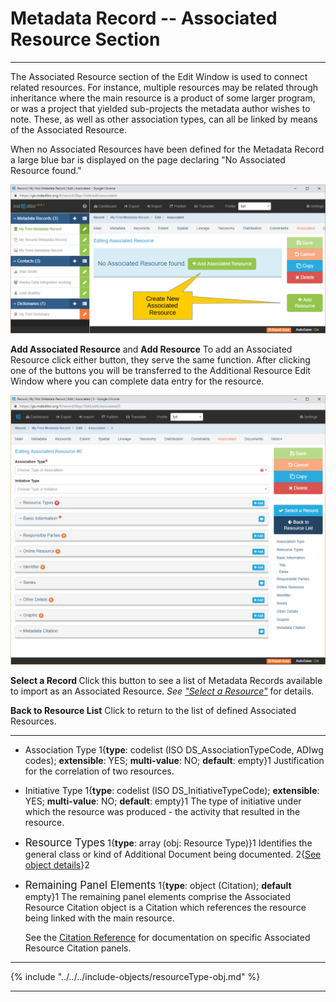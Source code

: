 # Metadata Record -- Associated Resource Section
---

The <span class="md-section">Associated Resource</span> section of the <span class="md-window">Edit Window</span> is used to connect related resources.  For instance, multiple resources may be related through inheritance where the main resource is a product of some larger program, or was a project that yielded sub-projects the metadata author wishes to note. These, as well as other association types, can all be linked by means of the <span class="md-panel">Associated Resource</span>.   

When no <span class="md-panel">Associated Resources</span> have been defined for the <span class="md-panel">Metadata Record</span> a large blue bar is displayed on the page declaring "No Associated Resource found."  

![Associated Section with no Associated Resources Defined](/assets/reference/edit-objects/metadata/associated/associated-start.png)

<strong class="btn btn-success btn-xs"> <i class="fa fa-plus"> </i> Add Associated Resource</strong> and <strong class="btn btn-success btn-xs"> <i class="fa fa-plus"> </i> Add Resource</strong>  To add an <span class="md-panel">Associated Resource</span> click either button, they serve the same function.  After clicking one of the buttons you will be transferred to the <span class="md-panel">Additional Resource</span> <span class="md-window">Edit Window</span> where you can complete data entry for the resource.  

![Associated Resource Edit Window](/assets/reference/edit-objects/metadata/associated/associated-editWindow.png)

<strong class="btn btn-info btn-xs"> <i class="fa fa-check"> </i> Select a Record </strong> Click this button to see a list of <span class="md-panel">Metadata Records</span> available to import as an <span class="md-panel">Associated Resource</span>.   *See ["Select a Resource"](selectResource-panel.md)* for details.

<strong class="btn btn-primary btn-xs"> <i class="fa fa-arrow-left"> </i> Back to Resource List</strong> Click to return to the list of defined <span class="md-panel">Associated Resources</span>. 

---

* <span class="md-element">Association Type</span> <i class="fa fa-asterisk required" title="Required"></i> 1{**type**: codelist (ISO DS_AssociationTypeCode, ADIwg codes); **extensible**: YES; **multi-value**: NO; **default**: empty}1  Justification for the correlation of two resources. 

* <span class="md-element">Initiative Type</span> 1{**type**: codelist (ISO DS_InitiativeTypeCode); **extensible**: YES; **multi-value**: NO; **default**: empty}1  The type of initiative under which the resource was produced - the activity that resulted in the resource. 

* <span class="md-panel" style="font-size: larger">Resource Types</span> <i class="fa fa-asterisk required" title="Required"> </i> 1{**type**: array (obj: <span class="md-panel">Resource Type</span>)}1 Identifies the general class or kind of <span class="md-panel">Additional Document</span> being documented.  2{[See object details](#resource-type-object)}2 

* <span class="md-panel" style="font-size: larger">Remaining Panel Elements</span> 1{**type**: object (<span class="md-panel">Citation</span>); **default** empty}1 The remaining panel elements comprise the <span class="md-panel">Associated Resource Citation</span> object is a <span class="md-panel">Citation</span> which references the resource being linked with the main resource.
  
  See the [Citation Reference](../../citation/citation-section.md) for documentation on specific <span class="md-panel">Associated Resource Citation</span> panels.

---

{% include "../../../include-objects/resourceType-obj.md" %}

---